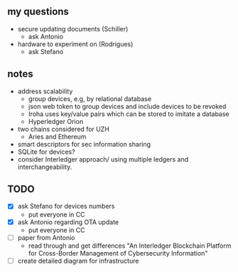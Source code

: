 ## my questions

- secure updating documents (Schiller)
  - ask Antonio
- hardware to experiment on (Rodrigues)
  - ask Stefano

## notes

- address scalability
  - group devices, e.g, by relational database
  - json web token to group devices and include devices to be revoked
  - Iroha uses key/value pairs which can be stored to imitate a database
  - Hyperledger Orion
- two chains considered for UZH
  - Aries and Ethereum
- smart descriptors for sec information sharing
- SQLite for devices?
- consider Interledger approach/ using multiple ledgers and interchangeability.

## TODO

- [x] ask Stefano for devices numbers
  - put everyone in CC
- [x] ask Antonio regarding OTA update
  - put everyone in CC
- [ ] paper from Antonio
  - read through and get differences "An Interledger Blockchain Platform for Cross-Border Management of Cybersecurity Information"
- [ ] create detailed diagram for infrastructure
